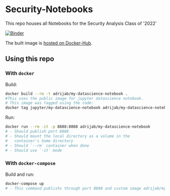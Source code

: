 # Security-Notebooks

This repo houses all Notebooks for the Security Analysis Class of '2022'

[![Binder](https://mybinder.org/badge_logo.svg)](https://mybinder.org/v2/gh/Adrija-B/Security-Notebooks/HEAD)

The built image is [hosted on Docker-Hub](https://hub.docker.com/layers/190215741/adrijab/my-datascience-notebook/latest/images/sha256-b8ee56e16d518c1fbbb712a55e98d620456f3cc36ae7b2f52fcc3aab38685fc3?context=repo).

## Using this repo
### With `docker`
Build:

```bash
docker build --rm -t adrijab/my-datascience-notebook .
#This uses the public image for jupyter datascience notebook.
# This image was tagged using the code:
docker tag jupyter/my-datascience-notebook adrijab/my-datascience-notebook
```

Run:

```bash
docker run --rm -it -p 8888:8888 adrijab/my-datascience-notebook
# - Should publish port 8888
# - Should mount the local directory as a volume in the
#   container's home directory
# - Should `--rm` container when done
# - Should use `-it` mode
```

### With `docker-compose`
Build and run:

```bash
docker-compose up
# - This command publishs through port 8888 and custom image adrijab/my-datascience-notebook
```

